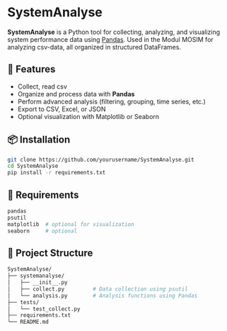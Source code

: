 # SystemAnalyse

**SystemAnalyse** is a Python tool for collecting, analyzing, and visualizing system performance data using [Pandas](https://pandas.pydata.org/). Used in the Modul MOSIM for analyzing csv-data, all organized in structured DataFrames.

## 🔧 Features

- Collect, read csv
- Organize and process data with **Pandas**
- Perform advanced analysis (filtering, grouping, time series, etc.)
- Export to CSV, Excel, or JSON
- Optional visualization with Matplotlib or Seaborn

## 📦 Installation

```bash
git clone https://github.com/yourusername/SystemAnalyse.git
cd SystemAnalyse
pip install -r requirements.txt
```

## 🐍 Requirements

```bash
pandas
psutil
matplotlib  # optional for visualization
seaborn     # optional
```

## 📁 Project Structure

```bash
SystemAnalyse/
├── systemanalyse/
│   ├── __init__.py
│   ├── collect.py         # Data collection using psutil
│   └── analysis.py        # Analysis functions using Pandas
├── tests/
│   └── test_collect.py
├── requirements.txt
└── README.md
```
